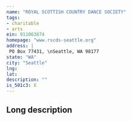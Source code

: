 ```yaml
---
name: "ROYAL SCOTTISH COUNTRY DANCE SOCIETY"
tags:
- charitable
- arts
ein: 911063874
homepage: "www.rscds-seattle.org"
address: |
 PO Box 77431, \nSeattle, WA 98177
state: "WA"
city: "Seattle"
lng: 
lat: 
description: ""
is_501c3: X
---
```


## Long description


